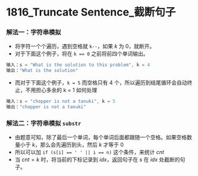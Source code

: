 # 1816_Truncate Sentence_截断句子

### 解法一：字符串模拟

- 将字符一个个遍历，遇到空格就 `k--`，如果 $k$ 为 $0$，就断开。
- 对于下面这个例子，将在 `k == 0` 之前将前四个单词输出。
```cpp
输入：s = "What is the solution to this problem", k = 4
输出："What is the solution"
```
- 而对于下面这个例子，`k = 5` 而空格只有 4 个，所以遍历到结尾循环会自动终止，不用担心多余的 k = 1 如何处理
```cpp
输入：s = "chopper is not a tanuki", k = 5
输出："chopper is not a tanuki"
```

### 解法二：字符串模拟 `substr`

- 由题意可知，除了最后一个单词，每个单词后面都跟随一个空格。如果空格数量小于 $k$，那么会先遍历到头，然后 $k$ 才等于 $0$
- 所以可以加 `if (s[i] == ' ' || i == n)` 这个条件，来统计 $cnt$
- 当 $cnt = k$ 时，将当前的下标记录到 $idx$，返回句子在 $s$ 在 $idx$ 处截断的句子。
